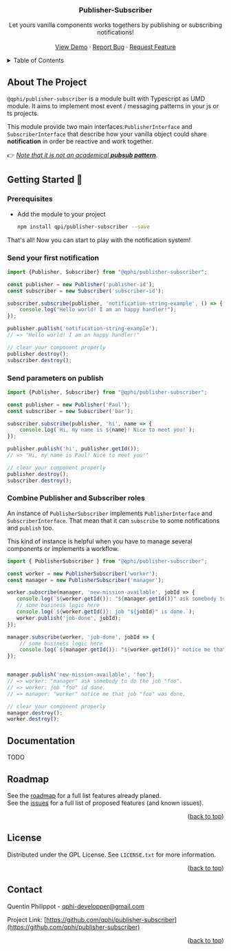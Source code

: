 <br />
<div align="center">
<h3 align="center">Publisher-Subscriber</h3>

  <p align="center">
    Let yours vanilla components works togethers by publishing or subscribing notifications!
    <br />
    <br />
    <a href="https://github.com/othneildrew/Best-README-Template">View Demo</a>
    ·
    <a href="https://github.com/qphi/publisher-subscriber/issues">Report Bug</a>
    ·
    <a href="https://github.com/qphi/publisher-subscriber/issues">Request Feature</a>
  </p>
</div>



<!-- TABLE OF CONTENTS -->
<details>
  <summary>Table of Contents</summary>
  <ol>
    <li>
      <a href="#about-the-project">About The Project</a>
    </li>
    <li>
      <a href="#getting-started">Getting Started</a>
      <ul>
        <li><a href="#prerequisites">Prerequisites</a></li>
        <li><a href="#send-your-first-notification">Send your first notification</a></li>
        <li><a href="#send-parameters-on-publish">Send parameters on publish</a></li>
        <li><a href="#combine-publisher-and-subscriber-roles">Combine Publisher and Subscriber roles</a></li>
      </ul>
    </li>
    <li><a href="#documentation">Documentation</a></li>
    <li><a href="#license">License</a></li>
    <li><a href="#contact">Contact</a></li>
  </ol>
</details>



<!-- ABOUT THE PROJECT -->
## About The Project

```@qphi/publisher-subscriber``` is a module built with Typescript as UMD module. It aims to implement most event / messaging patterns in your js or ts projects.

This module provide two main interfaces:``PublisherInterface`` and ``SubscriberInterface`` that describe how your vanilla object could share **notification** in order be reactive and work together.

👉 <i><u>Note that it is not an academical **pubsub pattern**</u></i>.


<!-- GETTING STARTED -->
## Getting Started 🚀

### Prerequisites

* Add the module to your project 
  ```sh
  npm install qpi/publisher-subscriber --save
  ```

That's all! Now you can start to play with the notification system!

### Send your first notification

```js
import {Publisher, Subscriber} from "@qphi/publisher-subscriber";

const publisher = new Publisher('publisher-id');
const subscriber = new Subscriber('subscriber-id');

subscriber.subscribe(publisher, 'notification-string-example', () => {
    console.log("Hello world! I am an happy handler!");
});

publisher.publish('notification-string-example');
// => "Hello world! I am an happy handler!"

// clear your component properly
publisher.destroy();
subscriber.destroy();
```


### Send parameters on publish 

```js
import {Publisher, Subscriber} from "@qphi/publisher-subscriber";

const publisher = new Publisher('Paul');
const subscriber = new Subscriber('bar');

subscriber.subscribe(publisher, 'hi', name => {
    console.log(`Hi, my name is ${name}! Nice to meet you!`);
});

publisher.publish('hi', publisher.getId());
// => "Hi, my name is Paul! Nice to meet you!"

// clear your component properly
publisher.destroy();
subscriber.destroy();
```

### Combine Publisher and Subscriber roles 

An instance of ``PublisherSubscriber`` implements ``PublisherInterface`` and ``SubscriberInterface``. That mean that it can ``subscribe`` to some notifications and ``publish`` too.

This kind of instance is helpful when you have to manage several components or implements a workflow.
```js
import { PublisherSubscriber } from "@qphi/publisher-subscriber";

const worker = new PublisherSubscriber('worker');
const manager = new PublisherSubscriber('manager');

worker.subscribe(manager, 'new-mission-available', jobId => {
   console.log(`${worker.getId()}: "${manager.getId()}" ask somebody to do the job "${jobId}".`);
   // some business logic here
   console.log(`${worker.getId()}: job "${jobId}" is done.`);
   worker.publish('job-done', jobId); 
});

manager.subscribe(worker, 'job-done', jobId => {
    // some business logic here
    console.log(`${manager.getId()}: "${worker.getId()}" notice me that job "${jobId}" was done.`);
});


manager.publish('new-mission-available', 'foo');
// => worker: "manager" ask somebody to do the job "foo".
// => worker: job "foo" id done.
// => manager: "worker" notice me that job "foo" was done.

// clear your component properly
manager.destroy();
worker.destroy();
```
<!-- DOCUMENTAION -->
## Documentation

TODO 

<!-- ROADMAP -->
## Roadmap


See the [roadmap](https://github.com/qphi/publisher-subscriber/projects) for a full list features already planed.<br>
See the [issues](https://github.com/qphi/publisher-subscriber/issues) for a full list of proposed features (and known issues).

<p align="right">(<a href="#top">back to top</a>)</p>



<!-- LICENSE -->
## License

Distributed under the GPL License. See `LICENSE.txt` for more information.

<p align="right">(<a href="#top">back to top</a>)</p>

<!-- CONTACT -->
## Contact

Quentin Philippot - qphi-developper@gmail.com

Project Link: [https://github.com/qphi/publisher-subscriber](https://github.com/qphi/publisher-subscriber)

<p align="right">(<a href="#top">back to top</a>)</p>